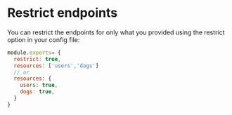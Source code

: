 # Restrict endpoints

You can restrict the endpoints for only what you provided using the restrict option in your config file:

```javascript
module.exports= {
  restrict: true,
  resources: ['users','dogs']
  // or
  resources: {
    users: true,
    dogs: true,
  }
}
```

